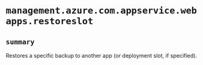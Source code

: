 # `management.azure.com.appservice.webapps.restoreslot`

## `summary`
Restores a specific backup to another app (or deployment slot, if specified).


